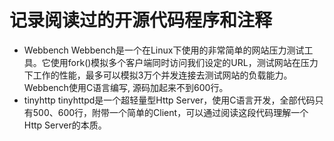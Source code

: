 # 记录阅读过的开源代码程序和注释
- Webbench 
Webbench是一个在Linux下使用的非常简单的网站压力测试工具。它使用fork()模拟多个客户端同时访问我们设定的URL，测试网站在压力下工作的性能，最多可以模拟3万个并发连接去测试网站的负载能力。Webbench使用C语言编写, 源码加起来不到600行。
- tinyhttp
tinyhttpd是一个超轻量型Http Server，使用C语言开发，全部代码只有500、600行，附带一个简单的Client，可以通过阅读这段代码理解一个Http Server的本质。

